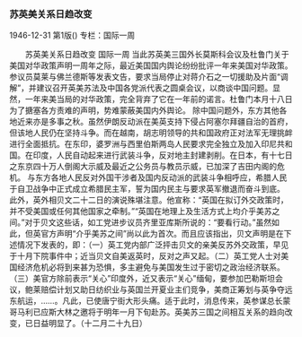 ### 苏英美关系日趋改变

1946-12-31
第1版()
专栏：国际一周

　　苏英美关系日趋改变  国际一周
    当此苏英美三国外长莫斯科会议及杜鲁门关于美国对华政策声明一周年之际，最近美国国内舆论纷纷批评一年来美国对华政策。参议员莫莱与佛兰德斯等发表文告，要求当局停止对蒋介石之一切援助及片面“调解”，并建议召开英美苏法及中国各党派代表之圆桌会议，以商谈中国问题。显然，一年来美当局的对华政策，完全背弃了它在一年前的诺言。杜鲁门本月十八日为了搪塞各方责难的声明，势难蒙蔽美国内外舆论。
    除中国问题外，东方其他各地近来亦是多事之秋。虽然伊朗反动派在美英支持下侵占阿塞尔拜疆自治的首府，但该地人民仍在坚持斗争。而在越南，胡志明领导的共和国政府正对法军无理挑衅进行全面抵抗。在东印，婆罗洲与西里伯斯两岛人民要求完全独立及加入印尼共和国。在印度，人民自动起来进行武装斗争，反对地主封建剥削。在日本，有十七日之东京四十万人倒阁大示威及最近之公务员与教员示威，已加深了吉田内阁的危机。
    与东方各地人民反对外国干涉者及国内反动派的武装斗争相呼应，希腊人民于自卫战争中正式成立希腊民主军，誓为国内民主与要求英军撤退而奋斗到底。
    此外，英外相贝文二十二日的演说殊堪注意。他宣称：“英国在拟订外交政策时，并不受美国或任何其他国家之牵制。”“英国在地理上及生活方式上均介乎美苏之间。”对于贝文这些话，如工党进步议员齐里亚库斯所说的：“要看行动。”虽然如此，但英官方声明“介乎美苏之间”尚以此为首次。而且应该指出，贝文声明是在下述情况下发表的，即：（一）英工党内部广泛抨击贝文的亲美反苏外交政策，早见于十月下院事件中；近当贝文自美返英时，反对之声又起。（二）英工党人士对美国经济危机必将到来甚为恐惧，多主避免与美国发生过于密切之政治经济联系。（三）美官方除前表示“关心”印度外，近又表示“关心”缅甸，要参加巴勒斯坦会议，鲍莱赔偿计划又助日纺织业与英国兰开夏业主们竞争，美商正筹划与英争夺远东航运，……。凡此，已使唐宁街大形头痛。适于此时，消息传来，英参谋总长蒙哥马利已应斯大林之邀将于明年一月下旬赴苏。英美苏三国之间相互关系的趋向改变，已日益明显了。（十二月二十九日）
